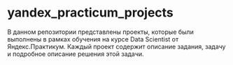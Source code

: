 # yandex_practicum_projects
В данном репозитории представлены проекты, которые были выполнены в рамках обучения на курсе Data Scientist от Яндекс.Практикум.
Каждый проект содержит описание задания, задачу и подробное описание решения этой задачи.

